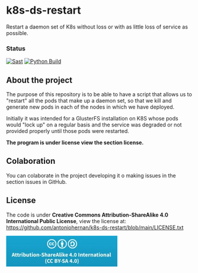 # k8s-ds-restart
Restart a daemon set of K8s without loss or with as little loss of service as possible.

### Status
[![Sast](https://github.com/antoniohernan/k8s-ds-restart/actions/workflows/sast.yaml/badge.svg)](https://github.com/antoniohernan/k8s-ds-restart/actions/workflows/sast.yaml)
[![Python Build](https://github.com/antoniohernan/k8s-ds-restart/actions/workflows/python_build.yaml/badge.svg)](https://github.com/antoniohernan/k8s-ds-restart/actions/workflows/python_build.yaml)

## About the project
The purpose of this repository is to be able to have a script that allows us to "restart" all the pods that make up a daemon set, so that we kill and generate new pods in each of the nodes in which we have deployed.

Initially it was intended for a GlusterFS installation on K8S whose pods would "lock up" on a regular basis and the service was degraded or not provided properly until those pods were restarted.

**The program is under license view the section license.**

## Colaboration
You can colaborate in the project developing it o making issues in the section issues in GitHub.

## License
The code is under **Creative Commons Attribution-ShareAlike 4.0 International Public License**, view the license at: https://github.com/antoniohernan/k8s-ds-restart/blob/main/LICENSE.txt

![License](images/license.jpeg)
